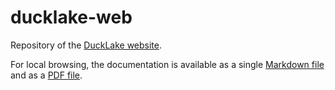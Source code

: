 # ducklake-web

Repository of the [DuckLake website](https://ducklake.select/).

For local browsing, the documentation is available as a single [Markdown file](https://blobs.duckdb.org/docs/ducklake-docs.md) and as a [PDF file](https://blobs.duckdb.org/docs/ducklake-docs.pdf).
